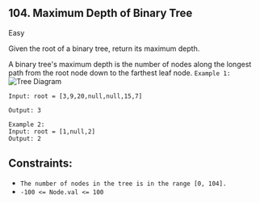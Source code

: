 ## 104. Maximum Depth of Binary Tree
Easy

Given the root of a binary tree, return its maximum depth.

A binary tree's maximum depth is the number of nodes along the longest path from the root node down to the farthest leaf node.
``` Example 1: ```
![Tree Diagram](Screenshot_21-7-2025_123212_leetcode.com.jpeg)
 ```
Input: root = [3,9,20,null,null,15,7]

Output: 3
```

```
Example 2:
Input: root = [1,null,2]
Output: 2
 ```

## Constraints:

- `The number of nodes in the tree is in the range [0, 104].`
- `-100 <= Node.val <= 100`
